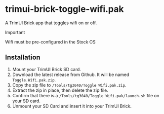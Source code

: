 # trimui-brick-toggle-wifi.pak

A TrimUI Brick app that toggles wifi on or off.

> [!IMPORTANT]
> Wifi must be pre-configured in the Stock OS

## Installation

1. Mount your TrimUI Brick SD card.
2. Download the latest release from Github. It will be named `Toggle.Wifi.pak.zip`.
3. Copy the zip file to `/Tools/tg3040/Toggle Wifi.pak.zip`.
4. Extract the zip in place, then delete the zip file.
5. Confirm that there is a `/Tools/tg3040/Toggle Wifi.pak/launch.sh` file on your SD card.
6. Unmount your SD Card and insert it into your TrimUI Brick.
